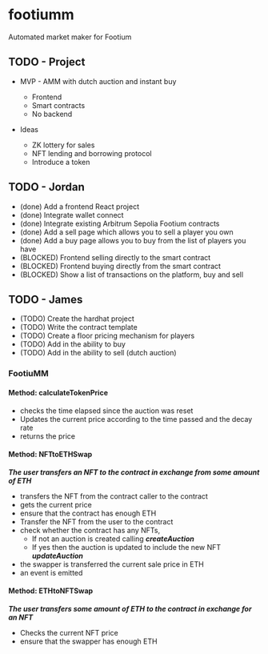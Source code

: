 # footiumm

Automated market maker for Footium

## TODO - Project

- MVP - AMM with dutch auction and instant buy
    - Frontend
    - Smart contracts
    - No backend

- Ideas
    - ZK lottery for sales
    - NFT lending and borrowing protocol
    - Introduce a token

## TODO - Jordan

- (done) Add a frontend React project
- (done) Integrate wallet connect
- (done) Integrate existing Arbitrum Sepolia Footium contracts
- (done) Add a sell page which allows you to sell a player you own
- (done) Add a buy page allows you to buy from the list of players you have
- (BLOCKED) Frontend selling directly to the smart contract
- (BLOCKED) Frontend buying directly from the smart contract
- (BLOCKED) Show a list of transactions on the platform, buy and sell

## TODO - James

- (TODO) Create the hardhat project
- (TODO) Write the contract template
- (TODO) Create a floor pricing mechanism for players
- (TODO) Add in the ability to buy
- (TODO) Add in the ability to sell (dutch auction)


### FootiuMM 
#### Method: calculateTokenPrice
- checks the time elapsed since the auction was reset
- Updates the current price according to the time passed and the decay rate 
- returns the price 

#### Method: NFTtoETHSwap
***The user transfers an NFT to the contract in exchange from some amount of ETH***
- transfers the NFT from the contract caller to the contract 
- gets the current price 
- ensure that the contract has enough ETH 
- Transfer the NFT from the user to the contract 
- check whether the contract has any NFTs, 
	- If not an auction is created calling ***createAuction***
	- If yes then the auction is updated to include the new NFT ***updateAuction***
- the swapper is transferred the current sale price in ETH 
- an event is emitted 

#### Method: ETHtoNFTSwap
***The user transfers some amount of ETH to the contract in exchange for an NFT***
- Checks the current NFT price 
- ensure that the swapper has enough ETH 
